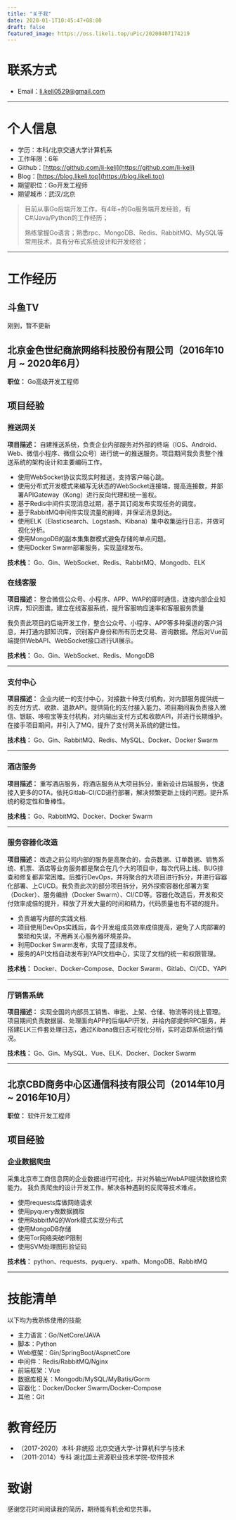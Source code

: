 ```yaml
---
title: "关于我"
date: 2020-01-1T10:45:47+08:00
draft: false
featured_image: https://oss.likeli.top/uPic/20200407174219
---
```


# 联系方式

- Email：<a href="mailto:li.keli0529@gmail.com">li.keli0529@gmail.com</a>

---

# 个人信息

 - 学历：本科/北京交通大学计算机系
 - 工作年限：6年
 - Github：[https://github.com/li-keli](https://github.com/li-keli)
 - Blog：[https://blog.likeli.top](https://blog.likeli.top)
 - 期望职位：Go开发工程师
 - 期望城市：武汉/北京

> 目前从事Go后端开发工作，有4年+的Go服务端开发经验，有C#/Java/Python的工作经历；
> 
> 熟练掌握Go语言；熟悉rpc、MongoDB、Redis、RabbitMQ、MySQL等常用技术，具有分布式系统设计和开发经验；

---


# 工作经历
## 斗鱼TV
刚到，暂不更新

## 北京金色世纪商旅网络科技股份有限公司（2016年10月 ~ 2020年6月）

**职位：** Go高级开发工程师

## 项目经验

### 推送网关

**项目描述：** 自建推送系统，负责企业内部服务对外部的终端（IOS、Android、Web、微信小程序、微信公众号）进行统一的推送服务。项目期间我负责整个推送系统的架构设计和主要编码工作。

* 使用WebSocket协议实现实时推送，支持客户端心跳。
* 使用分布式开发模式来编写无状态的WebSocket连接端，提高连接数，并部署APIGateway（Kong）进行反向代理和统一鉴权。
* 基于Redis中间件实现消息过期，基于其订阅发布实现任务的调度。
* 基于RabbitMQ中间件实现流量的削峰，并保证消息到达。
* 使用ELK（Elasticsearch、Logstash、Kibana）集中收集运行日志，并做可视化分析。
* 使用MongoDB的副本集集群模式避免存储的单点问题。
* 使用Docker Swarm部署服务，实现蓝绿发布。

**技术栈：** Go、Gin、WebSocket、Redis、RabbitMQ、Mongodb、ELK

### 在线客服

**项目描述：** 整合微信公众号、小程序、APP、WAP的即时通信，连接内部企业知识库，知识图谱。建立在线客服系统，提升客服响应速率和客服服务质量

我负责此项目的后端开发工作，整合公众号、小程序、APP等多种渠道的客户消息，并打通内部知识库，识别客户身份和所有历史交易、咨询数据。然后对Vue前端提供WebAPI、WebSocket接口进行UI展示。

**技术栈：** Go、Gin、WebSocket、Redis、MongoDB

---

### 支付中心

**项目描述：** 企业内统一的支付中心，对接数十种支付机构，对内部服务提供统一的支付方式、收款、退款API。提供简化的支付接入能力。项目期间我负责接入微信、银联、哆啦宝等支付机构，对内输出支付方式和收款API，并进行长期维护。在接手项目期间，并引入了MQ，提升了支付网关系统的健壮性。

**技术栈：** Go、Gin、RabbitMQ、Redis、MySQL、Docker、Docker Swarm

---

### 酒店服务

**项目描述：** 重写酒店服务，将酒店服务从大项目拆分，重新设计后端服务，快速接入更多的OTA，依托Gitlab-CI/CD进行部署，解决频繁更新上线的问题。提升系统的稳定性和鲁棒性。

**技术栈：** Go、RabbitMQ、Docker、Docker Swarm

---

### 服务容器化改造

**项目描述：** 改造之前公司内部的服务是高聚合的，会员数据、订单数据、销售系统、机票、酒店等业务服务都是聚合在几个大的项目中，每次代码上线、BUG排查和修复都非常困难。后推行DevOps，并将聚合的大项目进行拆分，并进行容器化部署、上CI/CD。我负责此次的部分项目拆分，另外探索容器化部署方案（Docker）、服务编排（Docker Swarm）、CI/CD等。容器化改造后，开发和交付效率成倍的提升，释放了开发大量的时间和精力，代码质量也有不错的提升。

* 负责编写内部的实践文档.
* 项目使用DevOps实践后，各个开发组成员效率成倍提高，避免了人肉部署的繁琐和失误，不用再关心服务器环境差异。
* 利用Docker Swarm发布，实现了蓝绿发布。
* 服务的API文档自动发布到YAPI文档中心，实现了文档的统一和权限管理。

**技术栈：** Docker、Docker-Compose、Docker Swarm、Gitlab、CI/CD、YAPI

---

### 厅销售系统

**项目描述：** 实现全国的内部员工销售、审批、上架、仓储、物流等的线上管理。项目期间负责数据层、处理面向APP的后端API开发，并给内部提供RPC服务，并搭建ELK三件套处理日志，通过Kibana做日志可视化分析，实时追踪系统运行情况。

**技术栈：** Go、Gin、MySQL、Vue、ELK、Docker、Docker Swarm

---

## 北京CBD商务中心区通信科技有限公司（2014年10月 ~ 2016年10月）

**职位：** 软件开发工程师

## 项目经验

### 企业数据爬虫

采集北京市工商信息网的企业数据进行可视化，并对外输出WebAPI提供数据检索能力。
我负责爬虫的设计开发工作。解决各种遇到的反爬等技术难点。

* 使用requests库做网络请求
* 使用pyquery做数据摘取
* 使用RabbitMQ的Work模式实现分布式
* 使用MongoDB存储
* 使用Tor网络突破IP限制
* 使用SVM处理图形验证码

**技术栈：** python、requests、pyquery、xpath、MongoDB、RabbitMQ

---

# 技能清单

以下均为我熟练使用的技能

- 主力语言：Go/NetCore/JAVA
- 脚本：Python
- Web框架：Gin/SpringBoot/AspnetCore
- 中间件：Redis/RabbitMQ/Nginx
- 前端框架：Vue
- 数据库相关：Mongodb/MySQL/MyBatis/Gorm
- 容器化：Docker/Docker Swarm/Docker-Compose
- 其他：Git


# 教育经历

* （2017-2020）本科·非统招 北京交通大学-计算机科学与技术
* （2011-2014）专科 湖北国土资源职业技术学院-软件技术

# 致谢

感谢您花时间阅读我的简历，期待能有机会和您共事。